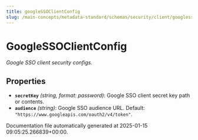 ```yaml
---
title: googleSSOClientConfig
slug: /main-concepts/metadata-standard/schemas/security/client/googlessoclientconfig
---
```


# GoogleSSOClientConfig

*Google SSO client security configs.*

## Properties

- **`secretKey`** *(string, format: password)*: Google SSO client secret key path or contents.
- **`audience`** *(string)*: Google SSO audience URL. Default: `"https://www.googleapis.com/oauth2/v4/token"`.


Documentation file automatically generated at 2025-01-15 09:05:25.266839+00:00.
